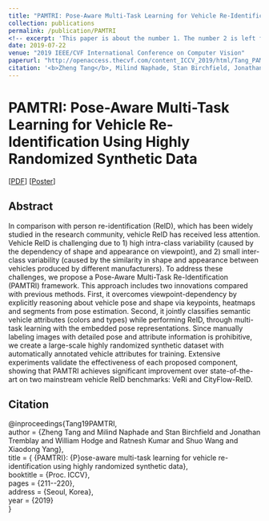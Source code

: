 ```yaml
---
title: "PAMTRI: Pose-Aware Multi-Task Learning for Vehicle Re-Identification Using Highly Randomized Synthetic Data"
collection: publications
permalink: /publication/PAMTRI
<!-- excerpt: 'This paper is about the number 1. The number 2 is left for future work.' -->
date: 2019-07-22
venue: "2019 IEEE/CVF International Conference on Computer Vision"
paperurl: "http://openaccess.thecvf.com/content_ICCV_2019/html/Tang_PAMTRI_Pose-Aware_Multi-Task_Learning_for_Vehicle_Re-Identification_Using_Highly_Randomized_ICCV_2019_paper.html"
citation: '<b>Zheng Tang</b>, Milind Naphade, Stan Birchfield, Jonathan Tremblay, William Hodge, Ratnesh Kumar, Shuo Wang and Xiaodong Yang. "PAMTRI: Pose-Aware Multi-Task Learning for Vehicle Re-Identification Using Highly Randomized Synthetic Data". <i>Proceedings of 2019 IEEE/CVF International Conference on Computer Vision (ICCV 2019)</i>. pp. 211-220. 2019.'
---
```

# PAMTRI: Pose-Aware Multi-Task Learning for Vehicle Re-Identification Using Highly Randomized Synthetic Data

[<a href="http://openaccess.thecvf.com/content_ICCV_2019/html/Tang_PAMTRI_Pose-Aware_Multi-Task_Learning_for_Vehicle_Re-Identification_Using_Highly_Randomized_ICCV_2019_paper.html">PDF</a>]
[<a href="http://zhengthomastang.github.io/publications/PAMTRI">Poster</a>]

## Abstract
In comparison with person re-identification (ReID), which has been widely studied in the research community, vehicle ReID has received less attention. Vehicle ReID is challenging due to 1) high intra-class variability (caused by the dependency of shape and appearance on viewpoint), and 2) small inter-class variability (caused by the similarity in shape and appearance between vehicles produced by different manufacturers). To address these challenges, we propose a Pose-Aware Multi-Task Re-Identification (PAMTRI) framework. This approach includes two innovations compared with previous methods. First, it overcomes viewpoint-dependency by explicitly reasoning about vehicle pose and shape via keypoints, heatmaps and segments from pose estimation. Second, it jointly classifies semantic vehicle attributes (colors and types) while performing ReID, through multi-task learning with the embedded pose representations. Since manually labeling images with detailed pose and attribute information is prohibitive, we create a large-scale highly randomized synthetic dataset with automatically annotated vehicle attributes for training. Extensive experiments validate the effectiveness of each proposed component, showing that PAMTRI achieves significant improvement over state-of-the-art on two mainstream vehicle ReID benchmarks: VeRi and CityFlow-ReID.


## Citation
@inproceedings{Tang19PAMTRI,  
author = {Zheng Tang and Milind Naphade and Stan Birchfield and Jonathan Tremblay and William Hodge and Ratnesh Kumar and Shuo Wang and Xiaodong Yang},  
title = { {PAMTRI}: {P}ose-aware multi-task learning for vehicle re-identification using highly randomized synthetic data},  
booktitle = {Proc. ICCV},  
pages = {211--220},  
address = {Seoul, Korea},  
year = {2019}  
}